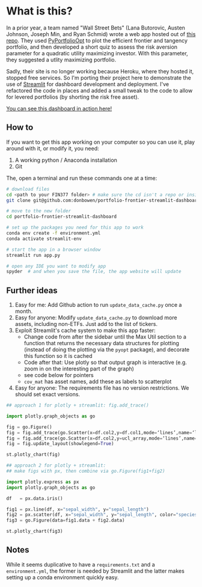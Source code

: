 # What is this?

In a prior year, a team named "Wall Street Bets" (Lana Butorovic, Austen Johnson, Joseph Min, and Ryan Schmid) wrote a web app hosted out of [this repo](https://github.com/rws222/fin377-project-site). They used [PyPortfolioOpt](https://pyportfolioopt.readthedocs.io/en/latest/index.html) to plot the efficient frontier and tangency portfolio, and then developed a short quiz to assess the risk aversion parameter for a quadratic utility maximizing investor. With this parameter, they suggested a utlity maximizing portfolio. 

Sadly, their site is no longer working because Heroku, where they hosted it, stopped free services. So I'm porting their project here to demonstrate the use of [Streamlit](https://streamlit.io) for dashboard development and deployment. I've refactored the code in places and added a small tweak to the code to allow for levered portfolios (by shorting the risk free asset).

[You can see this dashboard in action here!](https://donbowen-portfolio-frontier-streamlit-dashboard-app-yentvd.streamlit.app/)

## How to 

If you want to get this app working on your computer so you can use it, play around with it, or modify it, you need:
1. A working python / Anaconda installation
1. Git 

The, open a terminal and run these commands one at a time:

```sh
# download files
cd <path to your FIN377 folder> # make sure the cd isn't a repo or inside a repo!
git clone git@github.com:donbowen/portfolio-frontier-streamlit-dashboard.git

# move to the new folder
cd portfolio-frontier-streamlit-dashboard 

# set up the packages you need for this app to work
conda env create -f environment.yml
conda activate streamlit-env

# start the app in a browser window
streamlit run app.py

# open any IDE you want to modify app 
spyder  # and when you save the file, the app website will update
```

## Further ideas 

1. Easy for me: Add Github action to run `update_data_cache.py` once a month.
1. Easy for anyone: Modify `update_data_cache.py` to download more assets, including non-ETFs. Just add to the list of tickers. 
1. Exploit Streamlit's cache system to make this app faster: 
    - Change code from after the sidebar until the Max Util section to a function that returns the necessary data structures for plotting (instead of doing the plotting via the `pyopt` package), and decorate this function so it is cached
    - Code after that: Use plotly so that output graph is interactive (e.g. zoom in on the interesting part of the graph)
	- see code below for pointers
	- `cov_mat` has asset names, add these as labels to scatterplot
1. Easy for anyone: The requirements file has no version restrictions. We should set exact versions.
	
```python	
## approach 1 for plotly + streamlit: fig.add_trace()

import plotly.graph_objects as go

fig = go.Figure()
fig = fig.add_trace(go.Scatter(x=df.col2,y=df.col1,mode=‘lines’,name=‘line1’))
fig = fig.add_trace(go.Scatter(x=df.col2,y=ucl_array,mode=‘lines’,name=‘ucl =’+str(ucl)))
fig = fig.update_layout(showlegend=True)

st.plotly_chart(fig)	

## approach 2 for plotly + streamlit: 
## make figs with px, then combine via go.Figure(fig1+fig2)

import plotly.express as px
import plotly.graph_objects as go

df   = px.data.iris()

fig1 = px.line(df, x="sepal_width", y="sepal_length")
fig2 = px.scatter(df, x="sepal_width", y="sepal_length", color="species")
fig3 = go.Figure(data=fig1.data + fig2.data)

st.plotly_chart(fig3)	
```

## Notes

While it seems duplicative to have a `requirements.txt` and a  `environment.yml`, the former is needed by Streamlit and the latter makes setting up a conda environment quickly easy. 
